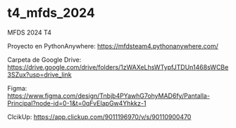 # t4_mfds_2024
MFDS 2024 T4

Proyecto en PythonAnywhere: https://mfdsteam4.pythonanywhere.com/

Carpeta de Google Drive: https://drive.google.com/drive/folders/1zWAXeLhsWTypfJTDUn1468sWCBe3SZux?usp=drive_link

Figma: https://www.figma.com/design/Tnbjb4PYawhG7ohyMAD6fy/Pantalla-Principal?node-id=0-1&t=0qFvEIapGw4Yhkkz-1

ClcikUp: https://app.clickup.com/9011196970/v/s/90110900470
